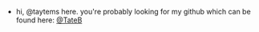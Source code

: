 - hi, @taytems here. you're probably looking for my github which can be found here: [@TateB](https://github.com/TateB)
